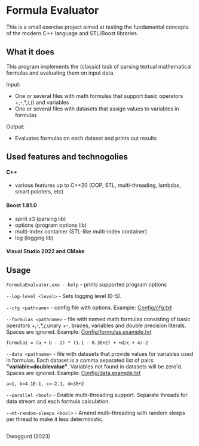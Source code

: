 # Formula Evaluator
This is a small exercise project aimed at testing the fundamental concepts of the modern C++ language and STL/Boost libraries.

## What it does
This program implements the (classic) task of parsing textual mathematical formulas and evaluating them on input data.

Input: 
- One or several files with math formulas that support basic operators +,-,*,/,() and variables
- One or several files with datasets that assign values to variables in formulas

Output:
- Evaluates formulas on each dataset and prints out results

## Used features and technogolies

#### C++
- various features up to C++20 (OOP, STL, multi-threading, lambdas, smart pointers, etc)

#### Boost 1.81.0
- spirit x3 (parsing lib)
- options (program options lib)
- multi-index container (STL-like multi-index container)
- log (logging lib)

#### Visual Studio 2022 and CMake

## Usage
`FormulaEvaluator.exe --help` - prints supported program options

`--log-level <level>` - Sets logging level (0-5).

`--cfg <pathname>` - config file with options. Example: [Config/cfg.txt](Config/cfg.txt)

`--formulas <pathname>` - file with named math formulas consisting of basic operators +,-,*,/,unary +-, braces, variables and double precision literals.
Spaces are ignored.
Example: [Config/formulas.example.txt](Config/formulas.example.txt)
```
formula1 = (a + b - 2) * (1.1 - 0.3E+2) + +d/c + 4/-2
```

`--data <pathname>` - file with datasets that provide values for variables used in formulas. 
Each dataset is a comma separated list of pairs: **"variable=doublevalue"**.
Variables not found in datasets will be zero'd.
Spaces are ignored.
Example: [Config/data.example.txt](Config/data.example.txt)
```
a=1, b=4.1E-1, c=-2.1, d=3E+2
```

`--parallel <bool>` - Enable multi-threading support. Separate threads for data stream and each formula calculation.

`--mt-random-sleeps <bool>` - Amend multi-threading with random sleeps per thread to make it less deterministic.

##
Dwoggurd (2023)



